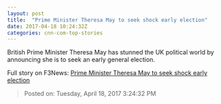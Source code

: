 ```yaml
---
layout: post
title:  "Prime Minister Theresa May to seek shock early election"
date: 2017-04-18 10:24:32Z
categories: cnn-com-top-stories
---
```


British Prime Minister Theresa May has stunned the UK political world by announcing she is to seek an early general election.


Full story on F3News: [Prime Minister Theresa May to seek shock early election](http://www.f3nws.com/n/GS4uKE)

> Posted on: Tuesday, April 18, 2017 3:24:32 PM
